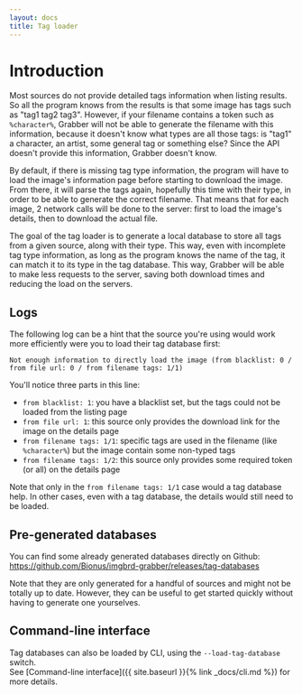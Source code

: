 ```yaml
---
layout: docs
title: Tag loader
---
```




# Introduction

Most sources do not provide detailed tags information when listing results. So all the program knows from the results is that some image has tags such as "tag1 tag2 tag3". However, if your filename contains a token such as `%character%`, Grabber will not be able to generate the filename with this information, because it doesn't know what types are all those tags: is "tag1" a character, an artist, some general tag or something else? Since the API doesn't provide this information, Grabber doesn't know.

By default, if there is missing tag type information, the program will have to load the image's information page before starting to download the image. From there, it will parse the tags again, hopefully this time with their type, in order to be able to generate the correct filename. That means that for each image, 2 network calls will be done to the server: first to load the image's details, then to download the actual file.

The goal of the tag loader is to generate a local database to store all tags from a given source, along with their type. This way, even with incomplete tag type information, as long as the program knows the name of the tag, it can match it to its type in the tag database. This way, Grabber will be able to make less requests to the server, saving both download times and reducing the load on the servers.


## Logs

The following log can be a hint that the source you're using would work more efficiently were you to load their tag database first:

```
Not enough information to directly load the image (from blacklist: 0 / from file url: 0 / from filename tags: 1/1)
```

You'll notice three parts in this line:
* `from blacklist: 1`: you have a blacklist set, but the tags could not be loaded from the listing page
* `from file url: 1`: this source only provides the download link for the image on the details page
* `from filename tags: 1/1`: specific tags are used in the filename (like `%character%`) but the image contain some non-typed tags
* `from filename tags: 1/2`: this source only provides some required token (or all) on the details page

Note that only in the `from filename tags: 1/1` case would a  tag database help. In other cases, even with a tag database, the details would still need to be loaded.


## Pre-generated databases

You can find some already generated databases directly on Github:  
<https://github.com/Bionus/imgbrd-grabber/releases/tag-databases>

Note that they are only generated for a handful of sources and might not be totally up to date. However, they can be useful to get started quickly without having to generate one yourselves.


## Command-line interface

Tag databases can also be loaded by CLI, using the `--load-tag-database` switch.  
See [Command-line interface]({{ site.baseurl }}{% link _docs/cli.md %}) for more details.